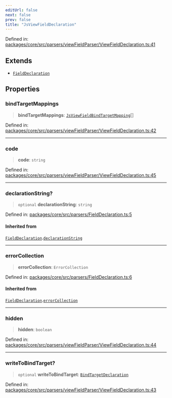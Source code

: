 ```yaml
---
editUrl: false
next: false
prev: false
title: "JsViewFieldDeclaration"
---
```


Defined in: [packages/core/src/parsers/viewFieldParser/ViewFieldDeclaration.ts:41](https://github.com/mProjectsCode/obsidian-meta-bind-plugin/blob/6b3651315380ea977c7f8746a2130e83024d2b95/packages/core/src/parsers/viewFieldParser/ViewFieldDeclaration.ts#L41)

## Extends

- [`FieldDeclaration`](/obsidian-meta-bind-plugin-docs/api/interfaces/fielddeclaration/)

## Properties

### bindTargetMappings

> **bindTargetMappings**: [`JsViewFieldBindTargetMapping`](/obsidian-meta-bind-plugin-docs/api/interfaces/jsviewfieldbindtargetmapping/)[]

Defined in: [packages/core/src/parsers/viewFieldParser/ViewFieldDeclaration.ts:42](https://github.com/mProjectsCode/obsidian-meta-bind-plugin/blob/6b3651315380ea977c7f8746a2130e83024d2b95/packages/core/src/parsers/viewFieldParser/ViewFieldDeclaration.ts#L42)

***

### code

> **code**: `string`

Defined in: [packages/core/src/parsers/viewFieldParser/ViewFieldDeclaration.ts:45](https://github.com/mProjectsCode/obsidian-meta-bind-plugin/blob/6b3651315380ea977c7f8746a2130e83024d2b95/packages/core/src/parsers/viewFieldParser/ViewFieldDeclaration.ts#L45)

***

### declarationString?

> `optional` **declarationString**: `string`

Defined in: [packages/core/src/parsers/FieldDeclaration.ts:5](https://github.com/mProjectsCode/obsidian-meta-bind-plugin/blob/6b3651315380ea977c7f8746a2130e83024d2b95/packages/core/src/parsers/FieldDeclaration.ts#L5)

#### Inherited from

[`FieldDeclaration`](/obsidian-meta-bind-plugin-docs/api/interfaces/fielddeclaration/).[`declarationString`](/obsidian-meta-bind-plugin-docs/api/interfaces/fielddeclaration/#declarationstring)

***

### errorCollection

> **errorCollection**: `ErrorCollection`

Defined in: [packages/core/src/parsers/FieldDeclaration.ts:6](https://github.com/mProjectsCode/obsidian-meta-bind-plugin/blob/6b3651315380ea977c7f8746a2130e83024d2b95/packages/core/src/parsers/FieldDeclaration.ts#L6)

#### Inherited from

[`FieldDeclaration`](/obsidian-meta-bind-plugin-docs/api/interfaces/fielddeclaration/).[`errorCollection`](/obsidian-meta-bind-plugin-docs/api/interfaces/fielddeclaration/#errorcollection)

***

### hidden

> **hidden**: `boolean`

Defined in: [packages/core/src/parsers/viewFieldParser/ViewFieldDeclaration.ts:44](https://github.com/mProjectsCode/obsidian-meta-bind-plugin/blob/6b3651315380ea977c7f8746a2130e83024d2b95/packages/core/src/parsers/viewFieldParser/ViewFieldDeclaration.ts#L44)

***

### writeToBindTarget?

> `optional` **writeToBindTarget**: [`BindTargetDeclaration`](/obsidian-meta-bind-plugin-docs/api/interfaces/bindtargetdeclaration/)

Defined in: [packages/core/src/parsers/viewFieldParser/ViewFieldDeclaration.ts:43](https://github.com/mProjectsCode/obsidian-meta-bind-plugin/blob/6b3651315380ea977c7f8746a2130e83024d2b95/packages/core/src/parsers/viewFieldParser/ViewFieldDeclaration.ts#L43)
